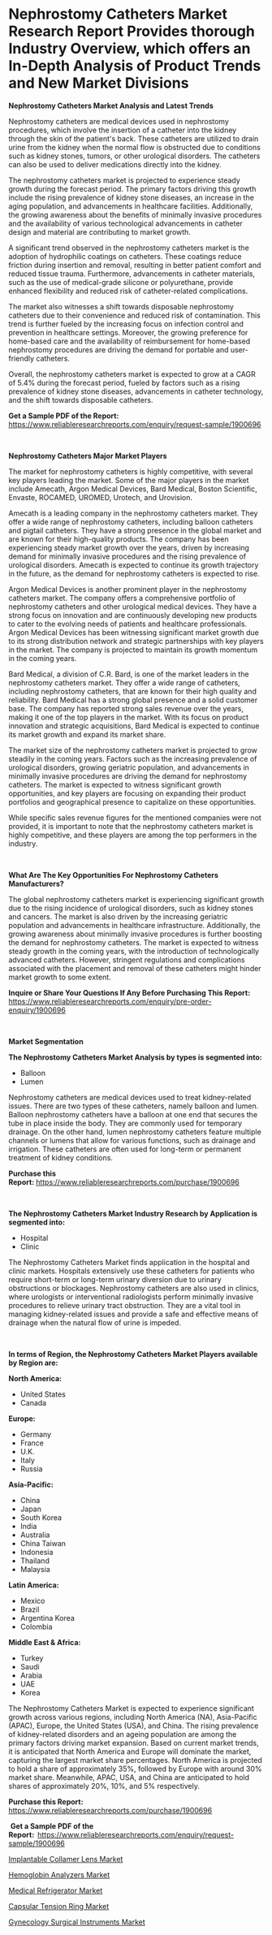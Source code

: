 <p><h1>Nephrostomy Catheters Market Research Report Provides thorough Industry Overview, which offers an In-Depth Analysis of Product Trends and New Market Divisions</h1></p><p><strong>Nephrostomy Catheters Market Analysis and Latest Trends</strong></p>
<p><p>Nephrostomy catheters are medical devices used in nephrostomy procedures, which involve the insertion of a catheter into the kidney through the skin of the patient's back. These catheters are utilized to drain urine from the kidney when the normal flow is obstructed due to conditions such as kidney stones, tumors, or other urological disorders. The catheters can also be used to deliver medications directly into the kidney.</p><p>The nephrostomy catheters market is projected to experience steady growth during the forecast period. The primary factors driving this growth include the rising prevalence of kidney stone diseases, an increase in the aging population, and advancements in healthcare facilities. Additionally, the growing awareness about the benefits of minimally invasive procedures and the availability of various technological advancements in catheter design and material are contributing to market growth.</p><p>A significant trend observed in the nephrostomy catheters market is the adoption of hydrophilic coatings on catheters. These coatings reduce friction during insertion and removal, resulting in better patient comfort and reduced tissue trauma. Furthermore, advancements in catheter materials, such as the use of medical-grade silicone or polyurethane, provide enhanced flexibility and reduced risk of catheter-related complications.</p><p>The market also witnesses a shift towards disposable nephrostomy catheters due to their convenience and reduced risk of contamination. This trend is further fueled by the increasing focus on infection control and prevention in healthcare settings. Moreover, the growing preference for home-based care and the availability of reimbursement for home-based nephrostomy procedures are driving the demand for portable and user-friendly catheters.</p><p>Overall, the nephrostomy catheters market is expected to grow at a CAGR of 5.4% during the forecast period, fueled by factors such as a rising prevalence of kidney stone diseases, advancements in catheter technology, and the shift towards disposable catheters.</p></p>
<p><strong>Get a Sample PDF of the Report:&nbsp;</strong> <a href="https://www.reliableresearchreports.com/enquiry/request-sample/1900696">https://www.reliableresearchreports.com/enquiry/request-sample/1900696</a></p>
<p>&nbsp;</p>
<p><strong>Nephrostomy Catheters Major Market Players</strong></p>
<p><p>The market for nephrostomy catheters is highly competitive, with several key players leading the market. Some of the major players in the market include Amecath, Argon Medical Devices, Bard Medical, Boston Scientific, Envaste, ROCAMED, UROMED, Urotech, and Urovision.</p><p>Amecath is a leading company in the nephrostomy catheters market. They offer a wide range of nephrostomy catheters, including balloon catheters and pigtail catheters. They have a strong presence in the global market and are known for their high-quality products. The company has been experiencing steady market growth over the years, driven by increasing demand for minimally invasive procedures and the rising prevalence of urological disorders. Amecath is expected to continue its growth trajectory in the future, as the demand for nephrostomy catheters is expected to rise.</p><p>Argon Medical Devices is another prominent player in the nephrostomy catheters market. The company offers a comprehensive portfolio of nephrostomy catheters and other urological medical devices. They have a strong focus on innovation and are continuously developing new products to cater to the evolving needs of patients and healthcare professionals. Argon Medical Devices has been witnessing significant market growth due to its strong distribution network and strategic partnerships with key players in the market. The company is projected to maintain its growth momentum in the coming years.</p><p>Bard Medical, a division of C.R. Bard, is one of the market leaders in the nephrostomy catheters market. They offer a wide range of catheters, including nephrostomy catheters, that are known for their high quality and reliability. Bard Medical has a strong global presence and a solid customer base. The company has reported strong sales revenue over the years, making it one of the top players in the market. With its focus on product innovation and strategic acquisitions, Bard Medical is expected to continue its market growth and expand its market share.</p><p>The market size of the nephrostomy catheters market is projected to grow steadily in the coming years. Factors such as the increasing prevalence of urological disorders, growing geriatric population, and advancements in minimally invasive procedures are driving the demand for nephrostomy catheters. The market is expected to witness significant growth opportunities, and key players are focusing on expanding their product portfolios and geographical presence to capitalize on these opportunities.</p><p>While specific sales revenue figures for the mentioned companies were not provided, it is important to note that the nephrostomy catheters market is highly competitive, and these players are among the top performers in the industry.</p></p>
<p>&nbsp;</p>
<p><strong>What Are The Key Opportunities For Nephrostomy Catheters Manufacturers?</strong></p>
<p><p>The global nephrostomy catheters market is experiencing significant growth due to the rising incidence of urological disorders, such as kidney stones and cancers. The market is also driven by the increasing geriatric population and advancements in healthcare infrastructure. Additionally, the growing awareness about minimally invasive procedures is further boosting the demand for nephrostomy catheters. The market is expected to witness steady growth in the coming years, with the introduction of technologically advanced catheters. However, stringent regulations and complications associated with the placement and removal of these catheters might hinder market growth to some extent.</p></p>
<p><strong>Inquire or Share Your Questions If Any Before Purchasing This Report:</strong> <a href="https://www.reliableresearchreports.com/enquiry/pre-order-enquiry/1900696">https://www.reliableresearchreports.com/enquiry/pre-order-enquiry/1900696</a></p>
<p>&nbsp;</p>
<p><strong>Market Segmentation</strong></p>
<p><strong>The Nephrostomy Catheters Market Analysis by types is segmented into:</strong></p>
<p><ul><li>Balloon</li><li>Lumen</li></ul></p>
<p><p>Nephrostomy catheters are medical devices used to treat kidney-related issues. There are two types of these catheters, namely balloon and lumen. Balloon nephrostomy catheters have a balloon at one end that secures the tube in place inside the body. They are commonly used for temporary drainage. On the other hand, lumen nephrostomy catheters feature multiple channels or lumens that allow for various functions, such as drainage and irrigation. These catheters are often used for long-term or permanent treatment of kidney conditions.</p></p>
<p><strong>Purchase this Report:&nbsp;</strong><a href="https://www.reliableresearchreports.com/purchase/1900696">https://www.reliableresearchreports.com/purchase/1900696</a></p>
<p>&nbsp;</p>
<p><strong>The Nephrostomy Catheters Market Industry Research by Application is segmented into:</strong></p>
<p><ul><li>Hospital</li><li>Clinic</li></ul></p>
<p><p>The Nephrostomy Catheters Market finds application in the hospital and clinic markets. Hospitals extensively use these catheters for patients who require short-term or long-term urinary diversion due to urinary obstructions or blockages. Nephrostomy catheters are also used in clinics, where urologists or interventional radiologists perform minimally invasive procedures to relieve urinary tract obstruction. They are a vital tool in managing kidney-related issues and provide a safe and effective means of drainage when the natural flow of urine is impeded.</p></p>
<p>&nbsp;</p>
<p><strong>In terms of Region, the Nephrostomy Catheters Market Players available by Region are:</strong></p>
<p>
    <p> <strong> North America: </strong>
        <ul>
            <li>United States</li>
            <li>Canada</li>
        </ul>
        </p> 
    <p> <strong> Europe: </strong>
        <ul>
            <li>Germany</li>
            <li>France</li>
            <li>U.K.</li>
            <li>Italy</li>
            <li>Russia</li>
        </ul>
        </p> 
    <p> <strong> Asia-Pacific: </strong>
        <ul>
            <li>China</li>
            <li>Japan</li>
            <li>South Korea</li>
            <li>India</li>
            <li>Australia</li>
            <li>China Taiwan</li>
            <li>Indonesia</li>
            <li>Thailand</li>
            <li>Malaysia</li>
        </ul>
        </p> 
    <p> <strong> Latin America: </strong>
        <ul>
            <li>Mexico</li>
            <li>Brazil</li>
            <li>Argentina Korea</li>
            <li>Colombia</li>
        </ul>
        </p> 
    <p> <strong> Middle East & Africa: </strong>
        <ul>
            <li>Turkey</li>
            <li>Saudi</li>
            <li>Arabia</li>
            <li>UAE</li>
            <li>Korea</li>
        </ul>
    </p>
    </p>
<p><p>The Nephrostomy Catheters Market is expected to experience significant growth across various regions, including North America (NA), Asia-Pacific (APAC), Europe, the United States (USA), and China. The rising prevalence of kidney-related disorders and an ageing population are among the primary factors driving market expansion. Based on current market trends, it is anticipated that North America and Europe will dominate the market, capturing the largest market share percentages. North America is projected to hold a share of approximately 35%, followed by Europe with around 30% market share. Meanwhile, APAC, USA, and China are anticipated to hold shares of approximately 20%, 10%, and 5% respectively.</p></p>
<p><strong>Purchase this Report: </strong><a href="https://www.reliableresearchreports.com/purchase/1900696">https://www.reliableresearchreports.com/purchase/1900696</a></p>
<p>&nbsp;<strong>Get a Sample PDF of the Report:&nbsp;&nbsp;</strong><a href="https://www.reliableresearchreports.com/enquiry/request-sample/1900696">https://www.reliableresearchreports.com/enquiry/request-sample/1900696</a></p>
<p><strong></strong></p>
<p><p><a href="https://github.com/aasishrp01/Market-Research-Report-List-2/blob/main/implantable-collamer-lens-market.md">Implantable Collamer Lens Market</a></p><p><a href="https://github.com/Paul14Anderson63/Market-Research-Report-List-2/blob/main/hemoglobin-analyzers-market.md">Hemoglobin Analyzers Market</a></p><p><a href="https://github.com/tamvrosiya/Market-Research-Report-List-2/blob/main/medical-refrigerator-market.md">Medical Refrigerator Market</a></p><p><a href="https://github.com/aashishrp02/Market-Research-Report-List-2/blob/main/capsular-tension-ring-market.md">Capsular Tension Ring Market</a></p><p><a href="https://github.com/dringals/Market-Research-Report-List-2/blob/main/gynecology-surgical-instruments-market.md">Gynecology Surgical Instruments Market</a></p></p>